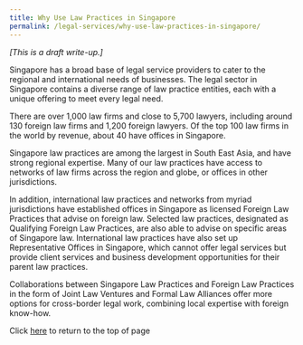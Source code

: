 ```yaml
---
title: Why Use Law Practices in Singapore
permalink: /legal-services/why-use-law-practices-in-singapore/
---
```


*[This is a draft write-up.]* 

Singapore has a broad base of legal service providers to cater to the regional and international needs of businesses. The legal sector in Singapore contains a diverse range of law practice entities, each with a unique offering to meet every legal need.

There are over 1,000 law firms and close to 5,700 lawyers, including around 130 foreign law firms and 1,200 foreign lawyers. Of the top 100 law firms in the world by revenue, about 40 have offices in Singapore. 

Singapore law practices are among the largest in South East Asia, and have strong regional expertise. Many of our law practices have access to networks of law firms across the region and globe, or offices in other jurisdictions.

In addition, international law practices and networks from myriad jurisdictions have established offices in Singapore as licensed Foreign Law Practices that advise on foreign law. Selected law practices, designated as Qualifying Foreign Law Practices, are also able to advise on specific areas of Singapore law. International law practices have also set up Representative Offices in Singapore, which cannot offer legal services but provide client services and business development opportunities for their parent law practices.

Collaborations between Singapore Law Practices and Foreign Law Practices in the form of Joint Law Ventures and Formal Law Alliances offer more options for cross-border legal work, combining local expertise with foreign know-how.


Click [here](#top) to return to the top of page

